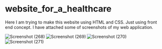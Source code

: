 # website_for_a_healthcare
Here I am trying to make this website using HTML and CSS. Just using front end concept. 
I have attached some of screenshots of my web application.


![Screenshot (268)](https://github.com/souda0303/website_for_a_healthcare/assets/136602066/9c75f91c-9438-4830-9227-3ff01f36f956)
![Screenshot (269)](https://github.com/souda0303/website_for_a_healthcare/assets/136602066/eb8a0f7d-e795-4946-8ac6-a7d77705491c)
![Screenshot (270)](https://github.com/souda0303/website_for_a_healthcare/assets/136602066/08849ebe-1012-4437-b613-622a7078e7b5)
![Screenshot (271)](https://github.com/souda0303/website_for_a_healthcare/assets/136602066/c1954f62-7044-4e1a-b0fb-848b91410735)

